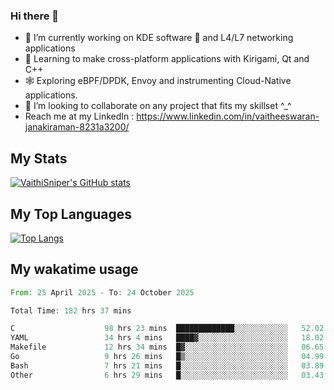 ### Hi there 👋

- 🔭 I’m currently working on KDE software 💓 and L4/L7 networking applications 
- 📖 Learning to make cross-platform applications with Kirigami, Qt and C++
- 🕸️ Exploring eBPF/DPDK, Envoy and instrumenting Cloud-Native applications. 
- 👯 I’m looking to collaborate on any project that fits my skillset ^_^
- Reach me at my LinkedIn : https://www.linkedin.com/in/vaitheeswaran-janakiraman-8231a3200/

## My Stats
[![VaithiSniper's GitHub stats](https://github-readme-stats.vercel.app/api?username=VaithiSniper&hide=stars&theme=radical)](https://github.com/anuraghazra/github-readme-stats)

## My Top Languages

[![Top Langs](https://github-readme-stats.vercel.app/api/top-langs/?username=VaithiSniper&layout=compact)](https://github.com/anuraghazra/github-readme-stats)

## My wakatime usage

<!--START_SECTION:waka-->

```rust
From: 25 April 2025 - To: 24 October 2025

Total Time: 182 hrs 37 mins

C                    98 hrs 23 mins  █████████████░░░░░░░░░░░░   52.02 %
YAML                 34 hrs 4 mins   ████▓░░░░░░░░░░░░░░░░░░░░   18.02 %
Makefile             12 hrs 34 mins  █▓░░░░░░░░░░░░░░░░░░░░░░░   06.65 %
Go                   9 hrs 26 mins   █▒░░░░░░░░░░░░░░░░░░░░░░░   04.99 %
Bash                 7 hrs 21 mins   █░░░░░░░░░░░░░░░░░░░░░░░░   03.89 %
Other                6 hrs 29 mins   █░░░░░░░░░░░░░░░░░░░░░░░░   03.43 %
```

<!--END_SECTION:waka-->
